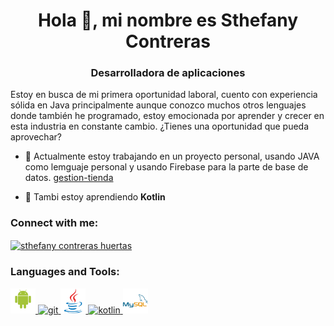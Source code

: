 ## 
<h1 align="center">Hola 👋, mi nombre es Sthefany Contreras</h1>
<h3 align="center">Desarrolladora de aplicaciones</h3>

Estoy en busca de mi primera oportunidad laboral, cuento con experiencia sólida en Java principalmente aunque conozco muchos otros lenguajes donde también he programado, estoy emocionada por aprender y crecer en esta industria en constante cambio. ¿Tienes una oportunidad que pueda aprovechar?

- 🔭 Actualmente estoy trabajando en un proyecto personal, usando JAVA como lemguaje personal y usando Firebase para la parte de base de datos. [gestion-tienda](https://github.com/Sthny/gestion-tienda.git)

- 🌱 Tambi estoy aprendiendo **Kotlin**

<h3 align="left">Connect with me:</h3>
<p align="left">
<a href="https://linkedin.com/in/sthefany contreras huertas" target="blank"><img align="center" src="https://raw.githubusercontent.com/rahuldkjain/github-profile-readme-generator/master/src/images/icons/Social/linked-in-alt.svg" alt="sthefany contreras huertas" height="30" width="40" /></a>
</p>

<h3 align="left">Languages and Tools:</h3>
<p align="left"> <a href="https://developer.android.com" target="_blank" rel="noreferrer"> <img src="https://raw.githubusercontent.com/devicons/devicon/master/icons/android/android-original-wordmark.svg" alt="android" width="40" height="40"/> </a> <a href="https://git-scm.com/" target="_blank" rel="noreferrer"> <img src="https://www.vectorlogo.zone/logos/git-scm/git-scm-icon.svg" alt="git" width="40" height="40"/> </a> <a href="https://www.java.com" target="_blank" rel="noreferrer"> <img src="https://raw.githubusercontent.com/devicons/devicon/master/icons/java/java-original.svg" alt="java" width="40" height="40"/> </a> <a href="https://kotlinlang.org" target="_blank" rel="noreferrer"> <img src="https://www.vectorlogo.zone/logos/kotlinlang/kotlinlang-icon.svg" alt="kotlin" width="40" height="40"/> </a> <a href="https://www.mysql.com/" target="_blank" rel="noreferrer"> <img src="https://raw.githubusercontent.com/devicons/devicon/master/icons/mysql/mysql-original-wordmark.svg" alt="mysql" width="40" height="40"/> </a> </p>
